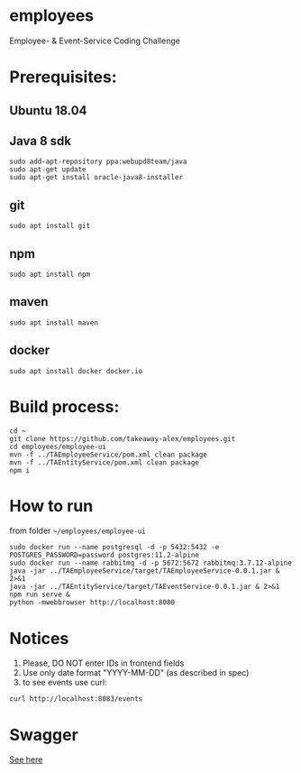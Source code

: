 # employees
Employee- & Event-Service Coding Challenge
# Prerequisites:
## Ubuntu 18.04

## Java 8 sdk

```
sudo add-apt-repository ppa:webupd8team/java
sudo apt-get update
sudo apt-get install oracle-java8-installer
```

## git

```
sudo apt install git
```

## npm

```
sudo apt install npm
```

## maven

```
sudo apt install maven
```

## docker

```
sudo apt install docker docker.io
```

# Build process:

```
cd ~
git clone https://github.com/takeaway-alex/employees.git
cd employees/employee-ui
mvn -f ../TAEmployeeService/pom.xml clean package
mvn -f ../TAEntityService/pom.xml clean package
npm i
```

# How to run
from folder ```~/employees/employee-ui```
```
sudo docker run --name postgresql -d -p 5432:5432 -e POSTGRES_PASSWORD=password postgres:11.2-alpine
sudo docker run --name rabbitmq -d -p 5672:5672 rabbitmq:3.7.12-alpine
java -jar ../TAEmployeeService/target/TAEmployeeService-0.0.1.jar & 2>&1
java -jar ../TAEntityService/target/TAEventService-0.0.1.jar & 2>&1
npm run serve &
python -mwebbrowser http://localhost:8080
```
# Notices
1) Please, DO NOT enter IDs in frontend fields
2) Use only date format "YYYY-MM-DD" (as described in spec)
3) to see events use curl:
```
curl http://localhost:8083/events
```
# Swagger
[See here](https://github.com/takeaway-alex/employees/blob/master/TAEmployeeService/swagger.yaml)
